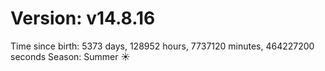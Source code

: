 # Version: v14.8.16
Time since birth: 5373 days, 128952 hours, 7737120 minutes, 464227200 seconds
Season: Summer ☀️
